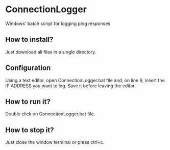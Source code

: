 # ConnectionLogger
Windows' batch script for logging ping responses

## How to install?
Just download all files in a single directory.

## Configuration
Using a text editor, open ConnectionLogger.bat file and, on line 9, insert the IP ADDRESS you want to log. Save it before leaving the editor.

## How to run it?
Double click on ConnectionLogger.bat file.

## How to stop it?
Just close the window terminal or press ctrl+c.
